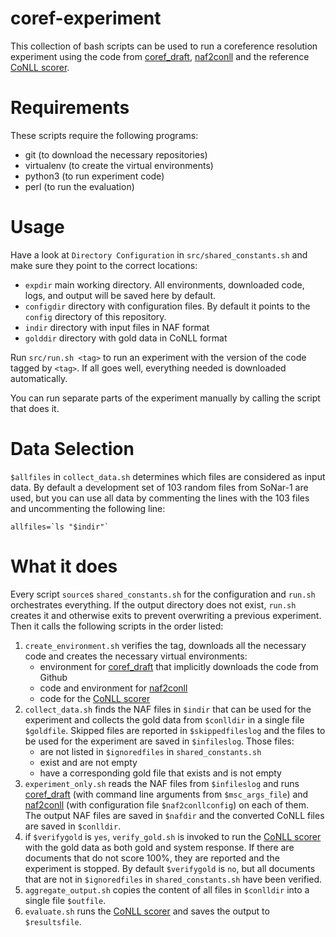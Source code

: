 # coref-experiment
This collection of bash scripts can be used to run a coreference resolution experiment using the code from [coref_draft][], [naf2conll][] and the reference [CoNLL scorer][].

# Requirements
These scripts require the following programs:

 - git (to download the necessary repositories)
 - virtualenv (to create the virtual environments)
 - python3 (to run experiment code)
 - perl (to run the evaluation)

# Usage
Have a look at `Directory Configuration` in `src/shared_constants.sh` and
make sure they point to the correct locations:

 - `expdir` main working directory.
   All environments,
   downloaded code,
   logs,
   and output
   will be saved here by default.
 - `configdir` directory with configuration files. By default it points to the `config` directory of this repository.
 - `indir` directory with input files in NAF format
 - `golddir` directory with gold data in CoNLL format

Run `src/run.sh <tag>` to run an experiment with the version of the code tagged by `<tag>`. If all goes well, everything needed is downloaded automatically.

You can run separate parts of the experiment manually by calling the script that does it.

# Data Selection
`$allfiles` in `collect_data.sh` determines which files are considered as input data. By default a development set of 103 random files from SoNar-1 are used, but you can use all data by commenting the lines with the 103 files and uncommenting the following line:

    allfiles=`ls "$indir"`


# What it does
Every script `source`s `shared_constants.sh` for the configuration and `run.sh` orchestrates everything. If the output directory does not exist, `run.sh` creates it and otherwise exits to prevent overwriting a previous experiment. Then it calls the following scripts in the order listed:

 1. `create_environment.sh` verifies the tag, downloads all the necessary code and creates the necessary virtual environments:
     + environment for [coref_draft][] that implicitly downloads the code from Github
     + code and environment for [naf2conll][]
     + code for the [CoNLL scorer][]
 1. `collect_data.sh` finds the NAF files in `$indir` that can be used for the experiment and collects the gold data from `$conlldir` in a single file `$goldfile`. Skipped files are reported in `$skippedfileslog` and the files to be used for the experiment are saved in `$infileslog`. Those files:
     + are not listed in `$ignoredfiles` in `shared_constants.sh`
     + exist and are not empty
     + have a corresponding gold file that exists and is not empty
 1. `experiment_only.sh` reads the NAF files from `$infileslog` and
    runs [coref_draft][] (with command line arguments from `$msc_args_file`)
    and [naf2conll][] (with configuration file `$naf2conllconfig`)
    on each of them.
    The output NAF files are saved in `$nafdir`
    and the converted CoNLL files are saved in `$conlldir`.
 1. if `$verifygold` is `yes`, `verify_gold.sh` is invoked to run the [CoNLL scorer][] with the gold data as both gold and system response.
    If there are documents that do not score 100%, they are reported and the experiment is stopped.
    By default `$verifygold` is `no`, but all documents that are not in `$ignoredfiles` in `shared_constants.sh` have been verified.
 1. `aggregate_output.sh` copies the content of all files in `$conlldir` into a single file `$outfile`.
 1. `evaluate.sh` runs the [CoNLL scorer][] and saves the output to `$resultsfile`.

[coref_draft]: https://www.github.com/mpvharmelen/coref_draft.git
[naf2conll]: https://www.github.com/cltl/FormatConversions.git
[CoNLL scorer]: https://www.github.com/conll/reference-coreference-scorers.git
